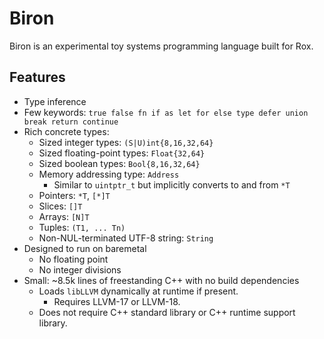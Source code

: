 # Biron

Biron is an experimental toy systems programming language built for Rox.

## Features
* Type inference
* Few keywords: `true false fn if as let for else type defer union break return continue`
* Rich concrete types:
  * Sized integer types: `(S|U)int{8,16,32,64}`
  * Sized floating-point types: `Float{32,64}`
  * Sized boolean types: `Bool{8,16,32,64}`
  * Memory addressing type: `Address`
    * Similar to `uintptr_t` but implicitly converts to and from `*T`
  * Pointers: `*T`, `[*]T`
  * Slices: `[]T`
  * Arrays: `[N]T`
  * Tuples: `(T1, ... Tn)`
  * Non-NUL-terminated UTF-8 string: `String`
* Designed to run on baremetal
  * No floating point
  * No integer divisions
* Small: ~8.5k lines of freestanding C++ with no build dependencies
  * Loads `libLLVM` dynamically at runtime if present.
    * Requires LLVM-17 or LLVM-18.
  * Does not require C++ standard library or C++ runtime support library.